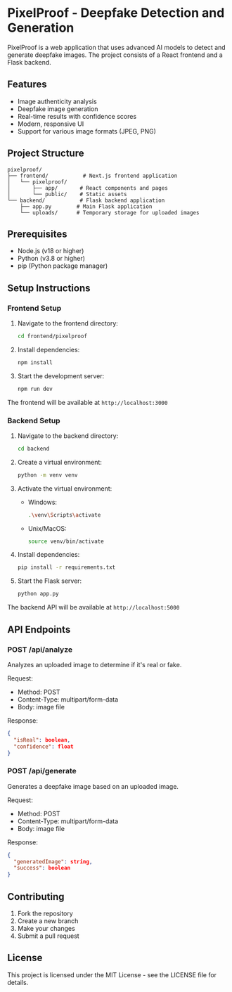 # PixelProof - Deepfake Detection and Generation

PixelProof is a web application that uses advanced AI models to detect and generate deepfake images. The project consists of a React frontend and a Flask backend.

## Features

- Image authenticity analysis
- Deepfake image generation
- Real-time results with confidence scores
- Modern, responsive UI
- Support for various image formats (JPEG, PNG)

## Project Structure

```
pixelproof/
├── frontend/           # Next.js frontend application
│   └── pixelproof/    
│       ├── app/       # React components and pages
│       └── public/    # Static assets
└── backend/           # Flask backend application
    ├── app.py        # Main Flask application
    └── uploads/      # Temporary storage for uploaded images
```

## Prerequisites

- Node.js (v18 or higher)
- Python (v3.8 or higher)
- pip (Python package manager)

## Setup Instructions

### Frontend Setup

1. Navigate to the frontend directory:
   ```bash
   cd frontend/pixelproof
   ```

2. Install dependencies:
   ```bash
   npm install
   ```

3. Start the development server:
   ```bash
   npm run dev
   ```

The frontend will be available at `http://localhost:3000`

### Backend Setup

1. Navigate to the backend directory:
   ```bash
   cd backend
   ```

2. Create a virtual environment:
   ```bash
   python -m venv venv
   ```

3. Activate the virtual environment:
   - Windows:
     ```bash
     .\venv\Scripts\activate
     ```
   - Unix/MacOS:
     ```bash
     source venv/bin/activate
     ```

4. Install dependencies:
   ```bash
   pip install -r requirements.txt
   ```

5. Start the Flask server:
   ```bash
   python app.py
   ```

The backend API will be available at `http://localhost:5000`

## API Endpoints

### POST /api/analyze
Analyzes an uploaded image to determine if it's real or fake.

Request:
- Method: POST
- Content-Type: multipart/form-data
- Body: image file

Response:
```json
{
  "isReal": boolean,
  "confidence": float
}
```

### POST /api/generate
Generates a deepfake image based on an uploaded image.

Request:
- Method: POST
- Content-Type: multipart/form-data
- Body: image file

Response:
```json
{
  "generatedImage": string,
  "success": boolean
}
```

## Contributing

1. Fork the repository
2. Create a new branch
3. Make your changes
4. Submit a pull request

## License

This project is licensed under the MIT License - see the LICENSE file for details. 